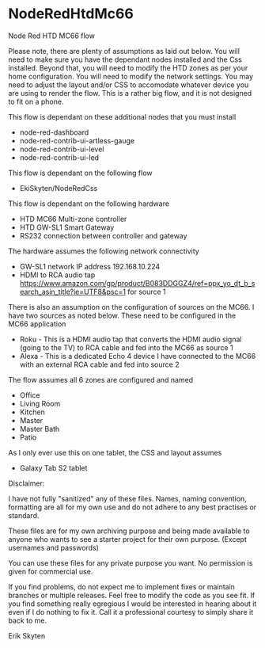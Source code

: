 # NodeRedHtdMc66
Node Red HTD MC66 flow

Please note, there are plenty of assumptions as laid out below.  You will need to make sure you have the dependant nodes installed and the Css installed.  Beyond that, you will need to modify the HTD zones as per your home configuration.  You will need to modify the network settings.  You may need to adjust the layout and/or CSS to accomodate whatever device you are using to render the flow.  This is a rather big flow, and it is not designed to fit on a phone.

This flow is dependant on these additional nodes that you must install

+ node-red-dashboard
+ node-red-contrib-ui-artless-gauge
+ node-red-contrib-ui-level
+ node-red-contrib-ui-led

This flow is dependant on the following flow

+ EkiSkyten/NodeRedCss
  
This flow is dependant on the following hardware

+ HTD MC66 Multi-zone controller
+ HTD GW-SL1 Smart Gateway 
+ RS232 connection between controller and gateway
  
The hardware assumes the following network connectivity
  
+ GW-SL1 network IP address 192.168.10.224
+ HDMI to RCA audio tap https://www.amazon.com/gp/product/B083DDGGZ4/ref=ppx_yo_dt_b_search_asin_title?ie=UTF8&psc=1 for source 1

There is also an assumption on the configuration of sources on the MC66.  I have two sources as noted below.  These need to be configured in the MC66 application

+ Roku  - This is a HDMI audio tap that converts the HDMI audio signal (going to the TV) to RCA cable and fed into the MC66 as source 1
+ Alexa - This is a dedicated Echo 4 device I have connected to the MC66 with an external RCA cable and fed into source 2

The flow assumes all 6 zones are configured and named

+ Office
+ Living Room
+ Kitchen
+ Master
+ Master Bath
+ Patio
  
As I only ever use this on one tablet, the CSS and layout assumes

+ Galaxy Tab S2 tablet  
  
Disclaimer:

I have not fully "sanitized" any of these files. Names, naming convention, formatting are all for my own use and do not adhere to any best practises or standard.

These files are for my own archiving purpose and being made available to anyone who wants to see a starter project for their own purpose. (Except usernames and passwords)

You can use these files for any private purpose you want. No permission is given for commercial use.

If you find problems, do not expect me to implement fixes or maintain branches or multiple releases. Feel free to modify the code as you see fit. If you find something really egregious I would be interested in hearing about it even if I do nothing to fix it. Call it a professional courtesy to simply share it back to me.

Erik Skyten
